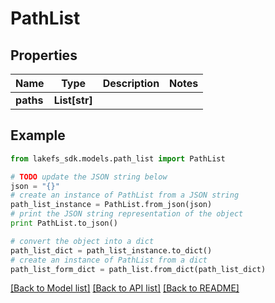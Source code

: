 # PathList


## Properties

Name | Type | Description | Notes
------------ | ------------- | ------------- | -------------
**paths** | **List[str]** |  | 

## Example

```python
from lakefs_sdk.models.path_list import PathList

# TODO update the JSON string below
json = "{}"
# create an instance of PathList from a JSON string
path_list_instance = PathList.from_json(json)
# print the JSON string representation of the object
print PathList.to_json()

# convert the object into a dict
path_list_dict = path_list_instance.to_dict()
# create an instance of PathList from a dict
path_list_form_dict = path_list.from_dict(path_list_dict)
```
[[Back to Model list]](../README.md#documentation-for-models) [[Back to API list]](../README.md#documentation-for-api-endpoints) [[Back to README]](../README.md)


